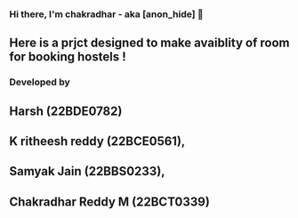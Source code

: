 ### Hi there, I'm chakradhar - aka [anon_hide] 👋 

## Here is a prjct designed to make avaiblity of room for booking hostels !

###  Developed by 
## Harsh (22BDE0782)
## K ritheesh reddy (22BCE0561),
## Samyak Jain (22BBS0233),
 ## Chakradhar Reddy M (22BCT0339)
